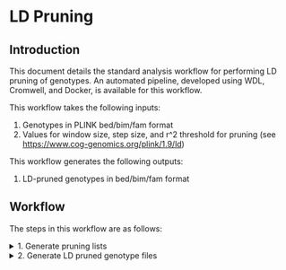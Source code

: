 # LD Pruning

## Introduction

This document details the standard analysis workflow for performing LD pruning of genotypes. An automated pipeline, developed using WDL, Cromwell, and Docker, is available for this workflow.

This workflow takes the following inputs:
1. Genotypes in PLINK bed/bim/fam format
2. Values for window size, step size, and r^2 threshold for pruning (see https://www.cog-genomics.org/plink/1.9/ld)

This workflow generates the following outputs:
1. LD-pruned genotypes in bed/bim/fam format

## Workflow

The steps in this workflow are as follows:
<details>
<summary>1. Generate pruning lists</summary>

Sample command:
```
plink \
    --bfile [INPUT_BED_BIM_FAM_PREFIX] \
    --indep-pairwise [WINDOW_SIZE] [STEP_SIZE] [RSQ_THRESHOLD] \
    --out [OUT_PREFIX]
```

Input Files:

| FILE | DESCRIPTION |
| --- | --- |
| `[INPUT_BED_BIM_FAM_PREFIX].bed` | PLINK format bed file for input genotypes |
| `[INPUT_BED_BIM_FAM_PREFIX].bim` | PLINK format bim file for input genotypes |
| `[INPUT_BED_BIM_FAM_PREFIX].fam` | PLINK format fam file for input genotypes |


Output Files:

| FILE | DESCRIPTION |
| --- | --- |
| `[OUT_PREFIX].prune.in` | List of variants in approximate linkage equilibrium |
| `[OUT_PREFIX].prune.out` | List of excluded variants |
| `[OUT_PREFIX].log` | PLINK log file |


Parameters:

| PARAMETER | DESCRIPTION |
| --- | --- |
| `--bfile [INPUT_BED_BIM_FAM_PREFIX]` | Prefix for input genotypes in PLINK bed/bim/fam format |
| `--window_size [WINDOW_SIZE]` | Window size to use for call to `--indep-pairwise` |
| `--step_size [STEP_SIZE]` | Step size to use for call to `--indep-pairwise` |
| `--rsq_threshold [RSQ_THRESHOLD]` | R-squared threshold to use for call to `--indep-pairwise` |
| `--out [OUTPUT_PREFIX]` | Prefix for output files |
</details>


<details>
<summary>2. Generate LD pruned genotype files</summary>

Sample command:
```
plink \
    --bfile [INPUT_BED_BIM_FAM_PREFIX] \
    --extract [PRUNE_IN_FILE] \
    --make-bed \
    --out [OUTPUT_BED_BIM_FAM_PREFIX]
```

Input Files:

| FILE | DESCRIPTION |
| --- | --- |
| `[INPUT_BED_BIM_FAM_PREFIX].bed` | PLINK format bed file for input genotypes |
| `[INPUT_BED_BIM_FAM_PREFIX].bim` | PLINK format bim file for input genotypes |
| `[INPUT_BED_BIM_FAM_PREFIX].fam` | PLINK format fam file for input genotypes |
| `[PRUNE_IN_FILE]` | List of variants in approximate linkage equilibrium from step 1 |


Output Files:

| FILE | DESCRIPTION |
| --- | --- |
| `[OUTPUT_BED_BIM_FAM_PREFIX].bed` | PLINK format bed file for output genotypes |
| `[OUTPUT_BED_BIM_FAM_PREFIX].bim` | PLINK format bim file for output genotypes |
| `[OUTPUT_BED_BIM_FAM_PREFIX].fam` | PLINK format fam file for output genotypes |
| `[OUTPUT_BED_BIM_FAM_PREFIX].log` | PLINK log file |


Parameters:

| PARAMETER | DESCRIPTION |
| --- | --- |
| `--bfile [INPUT_BED_BIM_FAM_PREFIX]` | Prefix for input genotypes in PLINK bed/bim/fam format |
| `--prune_in [PRUNE_IN_FILE]` | List of variants in approximate linkage equilibrium from step 1 |
| `--out [OUTPUT_BED_BIM_FAM_PREFIX]` | Prefix for output genotypes in PLINK bed/bim/fam format |
</details>
